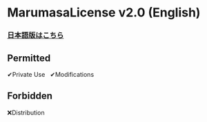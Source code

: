 # MarumasaLicense v2.0 (English)
### [日本語版はこちら](https://github.com/malken21/MarumasaLicenses/blob/main/MarumasaLicense_v2.0/LICENSE-ja.md)
## Permitted
✔Private Use&nbsp;&nbsp;&nbsp;✔Modifications
<br>
## Forbidden
❌Distribution
